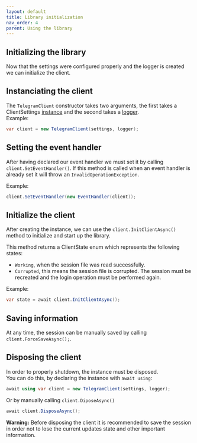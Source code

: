 ```yaml
---
layout: default
title: Library initialization
nav_order: 4
parent: Using the library
---
```

## Initializing the library
Now that the settings were configured properly and the logger is created we can initialize the client.

## Instanciating the client
The `TelegramClient` constructor takes two arguments, the first takes a ClientSettings [instance](library_configuration.md) and the second takes a [logger](logging.md).\
Example:
```cs
var client = new TelegramClient(settings, logger);
```

## Setting the event handler
After having declared our event handler we must set it by calling `client.SetEventHandler()`. If this method is called when an event handler is already set it will throw an `InvalidOperationException`.

Example:
```cs
client.SetEventHandler(new EventHandler(client));
```

## Initialize the client
After creating the instance, we can use the `client.InitClientAsync()` method to initialize and start up the library.

This method returns a ClientState enum which represents the following states:
- `Working`, when the session file was read successfully.
- `Corrupted`, this means the session file is corrupted. The session must be recreated and the login operation must be performed again.

Example:
```cs
var state = await client.InitClientAsync();
```

## Saving information
At any time, the session can be manually saved by calling `client.ForceSaveAsync();`. 

## Disposing the client
In order to properly shutdown, the instance must be disposed.\
You can do this, by declaring the instance with `await using`:
```cs
await using var client = new TelegramClient(settings, logger);
```
Or by manually calling `client.DiposeAsync()`
```cs
await client.DisposeAsync();
```
<div class="warning">
<p><b>Warning:</b> Before disposing the client it is recommended to save the session in order not to lose the current updates state and other important information.</p>
